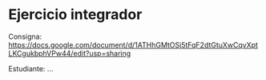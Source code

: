 # Ejercicio integrador

Consigna:
https://docs.google.com/document/d/1ATHhGMtOSj5tFqF2dtGtuXwCqvXptLKCgukbphVPw44/edit?usp=sharing

Estudiante:
...
